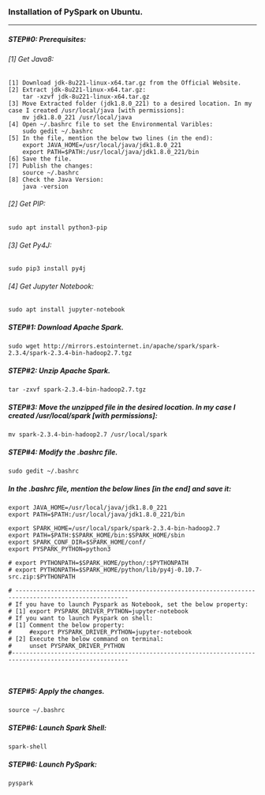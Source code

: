 ### Installation of PySpark on Ubuntu.
<hr>

##### STEP#0: Prerequisites:

###### [1] Get Java8:

```
[1] Download jdk-8u221-linux-x64.tar.gz from the Official Website.
[2] Extract jdk-8u221-linux-x64.tar.gz:
    tar -xzvf jdk-8u221-linux-x64.tar.gz
[3] Move Extracted folder (jdk1.8.0_221) to a desired location. In my case I created /usr/local/java [with permissions]:
    mv jdk1.8.0_221 /usr/local/java
[4] Open ~/.bashrc file to set the Environmental Varibles:
    sudo gedit ~/.bashrc	
[5] In the file, mention the below two lines (in the end):
    export JAVA_HOME=/usr/local/java/jdk1.8.0_221
    export PATH=$PATH:/usr/local/java/jdk1.8.0_221/bin
[6] Save the file.
[7] Publish the changes:
    source ~/.bashrc
[8] Check the Java Version: 
    java -version
```

###### [2] Get PIP:
```
sudo apt install python3-pip
```
###### [3] Get Py4J:
```
sudo pip3 install py4j
```
###### [4] Get Jupyter Notebook:
```
sudo apt install jupyter-notebook
```

##### STEP#1: Download Apache Spark.
```
sudo wget http://mirrors.estointernet.in/apache/spark/spark-2.3.4/spark-2.3.4-bin-hadoop2.7.tgz 
```
##### STEP#2: Unzip Apache Spark.
```
tar -zxvf spark-2.3.4-bin-hadoop2.7.tgz 
```
##### STEP#3: Move the unzipped file in the desired location. In my case I created /usr/local/spark [with permissions]:
```
mv spark-2.3.4-bin-hadoop2.7 /usr/local/spark
```
##### STEP#4: Modify the .bashrc file.
```
sudo gedit ~/.bashrc 
```
#####  In the .bashrc file, mention the below lines [in the end] and save it:  </br>
```
export JAVA_HOME=/usr/local/java/jdk1.8.0_221
export PATH=$PATH:/usr/local/java/jdk1.8.0_221/bin

export SPARK_HOME=/usr/local/spark/spark-2.3.4-bin-hadoop2.7
export PATH=$PATH:$SPARK_HOME/bin:$SPARK_HOME/sbin
export SPARK_CONF_DIR=$SPARK_HOME/conf/
export PYSPARK_PYTHON=python3

# export PYTHONPATH=$SPARK_HOME/python/:$PYTHONPATH
# export PYTHONPATH=$SPARK_HOME/python/lib/py4j-0.10.7-src.zip:$PYTHONPATH

# ------------------------------------------------------------------------------------------------------
# If you have to launch Pyspark as Notebook, set the below property:
# [1] export PYSPARK_DRIVER_PYTHON=jupyter-notebook
# If you want to launch Pyspark on shell:
# [1] Comment the below property:
#     #export PYSPARK_DRIVER_PYTHON=jupyter-notebook
# [2] Execute the below command on terminal:
#     unset PYSPARK_DRIVER_PYTHON
#-------------------------------------------------------------------------------------------------------

 
```
##### STEP#5: Apply the changes.
```
source ~/.bashrc 
```
##### STEP#6: Launch Spark Shell:
```
spark-shell  
```
##### STEP#6: Launch PySpark:
```
pyspark 
```
